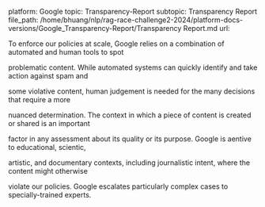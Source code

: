 platform: Google
topic: Transparency-Report
subtopic: Transparency Report
file_path: /home/bhuang/nlp/rag-race-challenge2-2024/platform-docs-versions/Google_Transparency-Report/Transparency Report.md
url: <EMPTY>

To enforce our policies at scale, Google relies on a combination of automated and human tools to spot

problematic content. While automated systems can quickly identify and take action against spam and

some violative content, human judgement is needed for the many decisions that require a more

nuanced determination. The context in which a piece of content is created or shared is an important

factor in any assessment about its quality or its purpose. Google is a entive to educational, scienti c,

artistic, and documentary contexts, including journalistic intent, where the content might otherwise

violate our policies. Google escalates particularly complex cases to specially-trained experts.